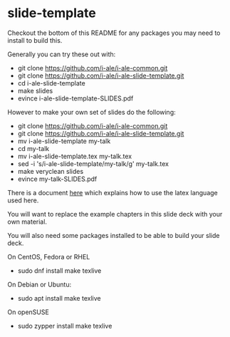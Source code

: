 # slide-template

Checkout the bottom of this README for any packages you may need to install to build this.

Generally you can try these out with:

* git clone https://github.com/i-ale/i-ale-common.git
* git clone https://github.com/i-ale/i-ale-slide-template.git
* cd i-ale-slide-template
* make slides
* evince i-ale-slide-template-SLIDES.pdf

However to make your own set of slides do the following:

* git clone https://github.com/i-ale/i-ale-common.git
* git clone https://github.com/i-ale/i-ale-slide-template.git
* mv i-ale-slide-template my-talk
* cd my-talk
* mv i-ale-slide-template.tex my-talk.tex
* sed -i 's/i-ale-slide-template/my-talk/g' my-talk.tex
* make veryclean slides
* evince my-talk-SLIDES.pdf

There is a document <a href="https://cm.c-ale.org/Docs/C-ALE_talkware.pdf">here</a>
which explains how to use the latex language used here.

You will want to replace the example chapters in this slide
deck with your own material.

You will also need some packages installed to be able to
build your slide deck.

On CentOS, Fedora or RHEL

* sudo dnf install make texlive

On Debian or Ubuntu:

* sudo apt install make texlive

On openSUSE

* sudo zypper install make texlive

